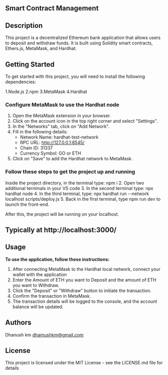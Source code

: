 
## Smart Contract Management
## Description

This project is a decentralized Ethereum bank application that allows users to deposit and withdraw funds. It is built using Solidity smart contracts, Ethers.js, MetaMask, and Hardhat.

## Getting Started

To get started with this project, you will need to install the following dependencies:

1.Node.js
2.npm
3.MetaMask
4.Hardhat

### Configure MetaMask to use the Hardhat node 

1. Open the MetaMask extension in your browser.
2. Click on the account icon in the top right corner and select "Settings".
3. In the "Networks" tab, click on "Add Network".
4. Fill in the following details:
   - Network Name: hardhat-test-network
   - RPC URL: http://127.0.0.1:8545/
   - Chain ID: 31337
   - Currency Symbol: GO or ETH
5. Click on "Save" to add the Hardhat network to MetaMask.

### Follow these steps to get the project up and running 
 Inside the project directory, in the terminal type: npm i
2. Open two additional terminals in your VS code
3. In the second terminal type: npx hardhat node
4. In the third terminal, type: npx hardhat run --network localhost scripts/deploy.js
5. Back in the first terminal, type npm run dev to launch the front-end.

After this, the project will be running on your localhost. 
## Typically at http://localhost:3000/


## Usage 

**To use the application, follow these instructions:**

1. After connecting MetaMask to the Hardhat local network, connect your wallet with the application
2. Enter the Amount of ETH  you want to Deposit and the amount of ETH you want to Withdraw.
3. Click the "Deposit"  or "Withdraw" button to initiate the transaction.
4. Confirm the transaction in MetaMask.
5. The transaction details will be logged to the console, and the account balance will be updated.

## Authors

Dhanush km
dhamushkm@gmail.com

## License
This project is licensed under the MIT License - see the LICENSE.md file for details

